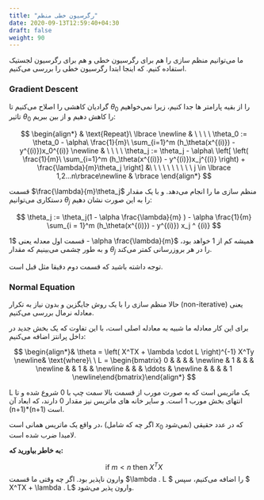 ```yaml
---
title: "رگرسیون خطی منظم"
date: 2020-09-13T12:59:40+04:30
draft: false
weight: 90
---
```


ما می‌توانیم منظم سازی را هم برای رگرسیون خطی و هم برای رگرسیون لجستیک استفاده کنیم.
که اینجا ابتدا رگرسیون خطی را بررسی می‌کنیم.

### Gradient Descent

گرادیان کاهشی را اصلاح می‌کنیم تا $\theta_0$ را از بقیه پارامتر ها جدا کنیم،
زیرا نمی‌خواهیم تاثیر $\theta_0$ را کاهش دهیم و از بین ببریم:

$$
\begin{align*} & \text{Repeat}\ \lbrace \newline & \ \ \ \ \theta_0 := \theta_0 - \alpha\ \frac{1}{m}\ \sum_{i=1}^m (h_\theta(x^{(i)}) - y^{(i)})x_0^{(i)} \newline & \ \ \ \ \theta_j := \theta_j - \alpha\ \left[ \left( \frac{1}{m}\ \sum_{i=1}^m (h_\theta(x^{(i)}) - y^{(i)})x_j^{(i)} \right) + \frac{\lambda}{m}\theta_j \right] &\ \ \ \ \ \ \ \ \ \ j \in \lbrace 1,2...n\rbrace\newline & \rbrace \end{align*}
$$

قسمت $\frac{\lambda}{m}\theta_j$ منظم سازی ما را انجام می‌دهد.
و با یک مقدار دستکاری می‌توانیم $\theta_j$ را به این صورت نشان دهیم:

$$
\theta_j := \theta_j(1 - \alpha \frac{\lambda}{m} ) - \alpha \frac{1}{m} \sum_{i = 1}^m (h_\theta(x^{(i)}) - y^{(i)}) x_j ^ {(i)}
$$

قسمت اول معدله یعنی $1 - \alpha \frac{\lambda}{m}$
همیشه کم از $1$ خواهد بود، و به طور چشمی می‌بینیم که مقدار 
$\theta_j$ را در هر بروزرسانی کمتر می‌کند.

توجه داشته باشید که قسمت دوم دقیقا مثل قبل است.


### Normal Equation

حالا منظم سازی را با یک روش جایگزین و بدون نیاز به تکرار (non-iterative) یعنی معادله نرمال بررسی می‌کنیم.

برای این کار معادله ما شبیه به معادله اصلی است، با این تفاوت که یک بخش جدید در داخل پرانتز اضافه می‌کنیم:

$$
\begin{align*}& \theta = \left( X^TX + \lambda \cdot L \right)^{-1} X^Ty \newline& \text{where}\ \ L = \begin{bmatrix} 0 & & & & \newline & 1 & & & \newline & & 1 & & \newline & & & \ddots & \newline & & & & 1 \newline\end{bmatrix}\end{align*}
$$

L یک ماتریس است که به صورت مورب از قسمت بالا سمت چپ با $0$ شروع شده و تا انتهای  بخش مورب
$1$ است.
و سایر خانه های ماتریس نیز مقدار $0$ دارند، که ابعاد آن 
(n+1)*(n+1) است.

در واقع یک ماتریس همانی است،
(اگر چه که شامل $x_0$ نمی‌شود)
که در عدد حقیقی لامبدا ضرب شده است.

**به خاطر بیاورید که:**

$$
\text{if  } m < n \text{ then  } X^TX
$$
وارون ناپذیر بود.
اگر چه وقتی ما قسمت $\lambda . L $ را اضافه می‌کنیم،
سپس $ X^TX + \lambda . L$ وارون پذیر می‌شود.
